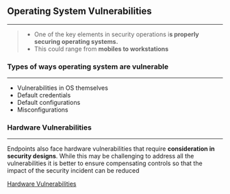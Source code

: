 ## Operating System Vulnerabilities
---
> - One of the key elements in security operations i**s properly securing operating systems.** 
> - This could range from **mobiles to workstations**

### Types of ways operating system are vulnerable 
---
- Vulnerabilities in OS themselves 
- Default credentials 
- Default configurations 
- Misconfigurations 

### Hardware Vulnerabilities 
---
Endpoints also face hardware vulnerabilities that require **consideration in security designs**. While this may be challenging to address all the vulnerabilities it is better to ensure compensating controls so that the impact of the security incident can be reduced 

[Hardware Vulnerabilities](../concepts/Hardware%20Vulnerabilities.md)


